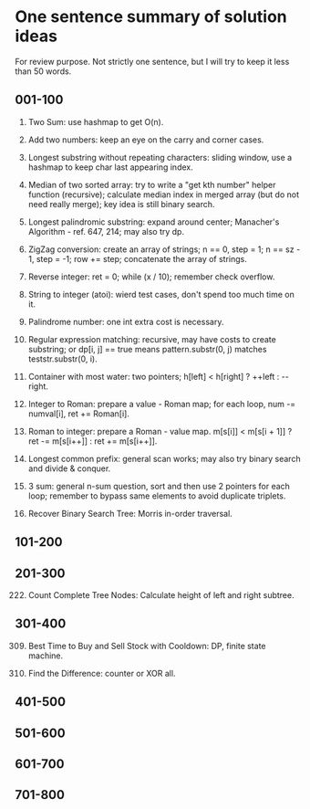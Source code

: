 # One sentence summary of solution ideas

For review purpose. Not strictly one sentence, but I will try to keep it less than 50 words.

## 001-100

1. Two Sum: use hashmap to get O(n).

2. Add two numbers: keep an eye on the carry and corner cases.

3. Longest substring without repeating characters: sliding window, use a hashmap to keep char last appearing index.

4. Median of two sorted array: try to write a "get kth number" helper function (recursive); calculate median index in merged array (but do not need really merge); key idea is still binary search.

5. Longest palindromic substring: expand around center; Manacher's Algorithm - ref. 647, 214; may also try dp.

6. ZigZag conversion: create an array of strings; n == 0, step = 1; n == sz - 1, step = -1; row += step; concatenate the array of strings.

7. Reverse integer: ret = 0; while (x / 10); remember check overflow.

8. String to integer (atoi): wierd test cases, don't spend too much time on it.

9. Palindrome number: one int extra cost is necessary.

10. Regular expression matching: recursive, may have costs to create substring; or dp[i, j] == true means pattern.substr(0, j) matches teststr.substr(0, i).

11. Container with most water: two pointers; h[left] < h[right] ? ++left : --right.

12. Integer to Roman: prepare a value - Roman map; for each loop, num -= numval[i], ret += Roman[i].

13. Roman to integer: prepare a Roman - value map. m[s[i]] < m[s[i + 1]] ? ret -= m[s[i++]] : ret += m[s[i++]].

14. Longest common prefix: general scan works; may also try binary search and divide & conquer.

15. 3 sum: general n-sum question, sort and then use 2 pointers for each loop; remember to bypass same elements to avoid duplicate triplets.

99. Recover Binary Search Tree: Morris in-order traversal.

## 101-200

## 201-300

222. Count Complete Tree Nodes: Calculate height of left and right subtree.

## 301-400

309. Best Time to Buy and Sell Stock with Cooldown: DP, finite state machine.

389. Find the Difference: counter or XOR all.

## 401-500

## 501-600

## 601-700

## 701-800